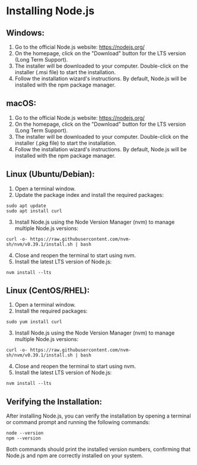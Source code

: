 <!DOCTYPE html>
<html>
<head>
  <title>Installing Node.js</title>
</head>
<body>
  <h1>Installing Node.js</h1>

<h2>Windows:</h2>
  <ol>
    <li>Go to the official Node.js website: <a href="https://nodejs.org/">https://nodejs.org/</a></li>
    <li>On the homepage, click on the "Download" button for the LTS version (Long Term Support).</li>
    <li>The installer will be downloaded to your computer. Double-click on the installer (.msi file) to start the installation.</li>
    <li>Follow the installation wizard's instructions. By default, Node.js will be installed with the npm package manager.</li>
  </ol>

<h2>macOS:</h2>
  <ol>
    <li>Go to the official Node.js website: <a href="https://nodejs.org/">https://nodejs.org/</a></li>
    <li>On the homepage, click on the "Download" button for the LTS version (Long Term Support).</li>
    <li>The installer will be downloaded to your computer. Double-click on the installer (.pkg file) to start the installation.</li>
    <li>Follow the installation wizard's instructions. By default, Node.js will be installed with the npm package manager.</li>
  </ol>

<h2>Linux (Ubuntu/Debian):</h2>
  <ol>
    <li>Open a terminal window.</li>
    <li>Update the package index and install the required packages:</li>
  </ol>
  <pre><code class="language-bash">sudo apt update
sudo apt install curl</code></pre>
  <ol start="3">
    <li>Install Node.js using the Node Version Manager (nvm) to manage multiple Node.js versions:</li>
  </ol>
  <pre><code class="language-bash">curl -o- https://raw.githubusercontent.com/nvm-sh/nvm/v0.39.1/install.sh | bash</code></pre>
  <ol start="4">
    <li>Close and reopen the terminal to start using nvm.</li>
    <li>Install the latest LTS version of Node.js:</li>
  </ol>
  <pre><code class="language-bash">nvm install --lts</code></pre>

<h2>Linux (CentOS/RHEL):</h2>
  <ol>
    <li>Open a terminal window.</li>
    <li>Install the required packages:</li>
  </ol>
  <pre><code class="language-bash">sudo yum install curl</code></pre>
  <ol start="3">
    <li>Install Node.js using the Node Version Manager (nvm) to manage multiple Node.js versions:</li>
  </ol>
  <pre><code class="language-bash">curl -o- https://raw.githubusercontent.com/nvm-sh/nvm/v0.39.1/install.sh | bash</code></pre>
  <ol start="4">
    <li>Close and reopen the terminal to start using nvm.</li>
    <li>Install the latest LTS version of Node.js:</li>
  </ol>
  <pre><code class="language-bash">nvm install --lts</code></pre>

<h2>Verifying the Installation:</h2>
  <p>After installing Node.js, you can verify the installation by opening a terminal or command prompt and running the following commands:</p>
  <pre><code class="language-bash">node --version
npm --version</code></pre>
  <p>Both commands should print the installed version numbers, confirming that Node.js and npm are correctly installed on your system.</p>
</body>
</html>